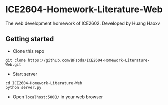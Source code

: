 # ICE2604-Homework-Literature-Web
The web development homework of ICE2602.
Developed by Huang Haoxv
## Getting started
- Clone this repo
``` shell
git clone https://github.com/BPsoda/ICE2604-Homework-Literature-Web.git
```
- Start server
```shell
cd ICE2604-Homework-Literature-Web
python server.py
```
- Open `localhost:5000/` in your web browser